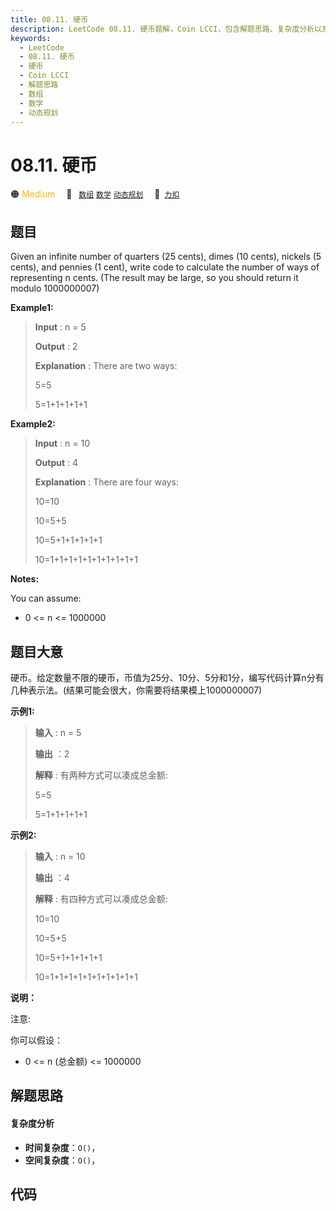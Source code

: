 ```yaml
---
title: 08.11. 硬币
description: LeetCode 08.11. 硬币题解，Coin LCCI，包含解题思路、复杂度分析以及完整的 JavaScript 代码实现。
keywords:
  - LeetCode
  - 08.11. 硬币
  - 硬币
  - Coin LCCI
  - 解题思路
  - 数组
  - 数学
  - 动态规划
---
```


# 08.11. 硬币

🟠 <font color=#ffb800>Medium</font>&emsp; 🔖&ensp; [`数组`](/tag/array.md) [`数学`](/tag/math.md) [`动态规划`](/tag/dynamic-programming.md)&emsp; 🔗&ensp;[`力扣`](https://leetcode.cn/problems/coin-lcci)

## 题目

Given an infinite number of quarters (25 cents), dimes (10 cents), nickels (5
cents), and pennies (1 cent), write code to calculate the number of ways of
representing n cents. (The result may be large, so you should return it modulo
1000000007)

**Example1:**

> 
> 
> 
> 
> 
> **Input** : n = 5
> 
> **Output** : 2
> 
> **Explanation** : There are two ways:
> 
> 5=5
> 
> 5=1+1+1+1+1

**Example2:**

> 
> 
> 
> 
> 
> **Input** : n = 10
> 
> **Output** : 4
> 
> **Explanation** : There are four ways:
> 
> 10=10
> 
> 10=5+5
> 
> 10=5+1+1+1+1+1
> 
> 10=1+1+1+1+1+1+1+1+1+1
> 
> 

**Notes:**

You can assume:

  * 0 <= n <= 1000000


## 题目大意

硬币。给定数量不限的硬币，币值为25分、10分、5分和1分，编写代码计算n分有几种表示法。(结果可能会很大，你需要将结果模上1000000007)

**示例1:**

> 
> 
> 
> 
> 
> **输入** : n = 5
> 
> **输出** ：2
> 
> **解释** : 有两种方式可以凑成总金额:
> 
> 5=5
> 
> 5=1+1+1+1+1
> 
> 

**示例2:**

> 
> 
> 
> 
> 
> **输入** : n = 10
> 
> **输出** ：4
> 
> **解释** : 有四种方式可以凑成总金额:
> 
> 10=10
> 
> 10=5+5
> 
> 10=5+1+1+1+1+1
> 
> 10=1+1+1+1+1+1+1+1+1+1
> 
> 

**说明：**

注意:

你可以假设：

  * 0 <= n (总金额) <= 1000000


## 解题思路

#### 复杂度分析

- **时间复杂度**：`O()`，
- **空间复杂度**：`O()`，

## 代码

```javascript

```